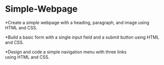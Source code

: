 # Simple-Webpage
*Create a simple webpage with a
heading, paragraph, and image using
HTML and CSS.

*Build a basic form with a single input
field and a submit button using HTML
and CSS.

*Design and code a simple navigation
menu with three links using HTML and
CSS.
